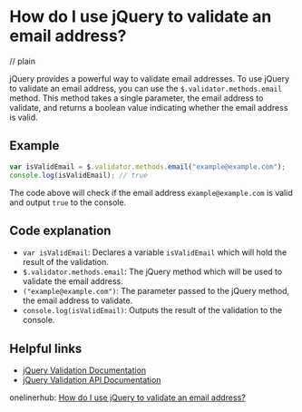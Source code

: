# How do I use jQuery to validate an email address?
// plain

jQuery provides a powerful way to validate email addresses. To use jQuery to validate an email address, you can use the `$.validator.methods.email` method. This method takes a single parameter, the email address to validate, and returns a boolean value indicating whether the email address is valid.

## Example

```javascript
var isValidEmail = $.validator.methods.email("example@example.com");
console.log(isValidEmail); // true
```

The code above will check if the email address `example@example.com` is valid and output `true` to the console.

## Code explanation


- `var isValidEmail`: Declares a variable `isValidEmail` which will hold the result of the validation.
- `$.validator.methods.email`: The jQuery method which will be used to validate the email address.
- `("example@example.com")`: The parameter passed to the jQuery method, the email address to validate.
- `console.log(isValidEmail)`: Outputs the result of the validation to the console.

## Helpful links

- [jQuery Validation Documentation](https://jqueryvalidation.org/documentation/)
- [jQuery Validation API Documentation](https://jqueryvalidation.org/reference/)

onelinerhub: [How do I use jQuery to validate an email address?](https://onelinerhub.com/jquery/how-do-i-use-jquery-to-validate-an-email-address)